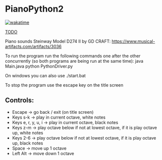 # PianoPython2
[![wakatime](https://wakatime.com/badge/user/5e0929d5-6c04-4390-b85f-6ed88b81a995/project/1544bf01-e84d-4ea5-bfb8-c9f39b50d72d.svg)](https://wakatime.com/badge/user/5e0929d5-6c04-4390-b85f-6ed88b81a995/project/1544bf01-e84d-4ea5-bfb8-c9f39b50d72d)

[TODO](TODO.md)

Piano sounds Steinway Model D274 II by GD CRAFT:
https://www.musical-artifacts.com/artifacts/3036

<!-- Download JCommander jar file and put it in the same directory -->
To run the program run the following commands one after the other concurrently (so both programs are being run at the same time):
java Main.java
python PythonDriver.py

On windows you can also use ./start.bat

To stop the program use the escape key on the title screen

Controls:
-
- Escape &rarr; go back / exit (on title screen)
- Keys s-k &rarr; play in current octave, white notes
- Keys e, r, y, u, i &rarr; play in current octave, black notes
- Keys z-m &rarr; play octave below if not at lowest octave, if it is play octave up, white notes
- Keys 2-6 &rarr; play octave below if not at lowest octave, if it is play octave up, black notes
- Space &rarr; move up 1 octave
- Left Alt &rarr; move down 1 octave 
